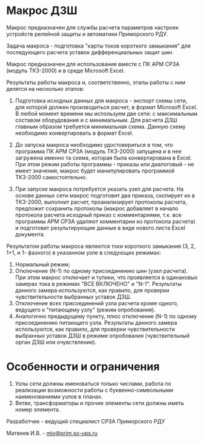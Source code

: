 Макрос ДЗШ
==========

Макрос предназначен для службы расчета параметров настроек устройств релейной защиты и автоматики Приморского РДУ.

Задача макроса - подготовка "карты токов короткого замыкания" для последующего расчета уставок дифференциальных защит шин.

Макрос предназначен для использования вместе с ПК АРМ СРЗА (модуль ТКЗ-2000) и в среде Microsoft Excel.

Результаты работы макроса и, соответственно, этапы работы c ним делятся на несколько этапов:

1. Подготовка исходных данных для макроса - экспорт схемы сети, для которой должен производиться расчет, в формат Microsoft Excel. В любой момент времени мы используем две сети: с максимальным составом оборудования и с минимальным. Для расчета ДЗШ главным образом требуется минимальная схема. Данную схему необходимо конвертировать в формат Excel.

2. До запуска макроса необходимо удостовериться в том, что программа ПК АРМ СРЗА (модуль ТКЗ-2000) запущена и в нее загружена именно та схема, которая была конвертирована в Excel. При этом режим работы программы - приказы или диалоговый - не имеет значения, макрос будет манипулировать программой ТКЗ-2000 самостоятельно.

3. При запуске макроса потребуется указать узел для расчета. На основе данных сети макрос подготовит два приказа, скопирует их в ТКЗ-2000, выполнит расчет, проанализирует протоколы расчета, предложит сохранить протоколы (макрос добавляет в начало протокола расчета исходный приказ с комментариями, т.к. все программы АРМ СРЗА удаляют комментарии из протокола расчета) и подготовит результирующие данные в виде нового листа Excel документа.

Результатом работы макроса являются токи короткого замыкания (3, 2, 1+1, и 1- фазного) в указанном узле в следующих режимах:

1. Нормальный режим;
2. Отключение (N-1) по одному присоединению шин (узел расчета). При этом макрос отключает и тупики, что проявляется в одинаковых замерах тока в режимах "ВСЕ ВКЛЮЧЕНО" и "N-1". Результаты данного замера используются, как правило, для проверки чувствительности выбранных уставок ДЗШ.
3. Отключение всех присоединений узла расчета кроме одного, ведущего к "питающему узлу" (режим опробования).
4. Аналогично предыдущему пункту, плюс отключение (N-1) по одному присоединению питающего узла. Результаты данного замера используются, как правило, для проверки чувствительности выбранных уставок ДЗШ в режиме опробования (чувствительный орган ДЗШ или очувствление).

Особенности и ограничения
=========================

1. Узлы сети должны именоваться только числами, работа по реализации возможности работы с буквенно-символьными наименованиями узлов в планах.
2. Ветви, трансформаторы и прочие элементы сети должны иметь номер элемента.


Разработчик - ведущий специалист СРЗА Приморского РДУ

Матвеев И.В. - [miv@prim.so-ups.ru](mailto:miv@prim.so-ups.ru)
